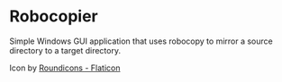 # Robocopier

Simple Windows GUI application that uses robocopy to mirror a source directory to a target directory.

Icon by [Roundicons - Flaticon](https://www.flaticon.com/free-icon/refresh_189686)
